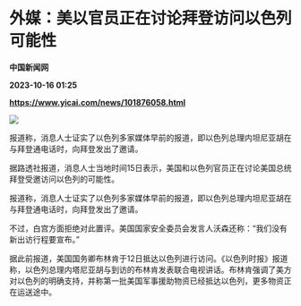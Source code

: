 # 外媒：美以官员正在讨论拜登访问以色列可能性
**中国新闻网**

**2023-10-16 01:25**

**https://www.yicai.com/news/101876058.html**

![](https://imgcdn.yicai.com/uppics/slides/2023/10/072f353998cde1977728e5684a03fbd7.jpg)

报道称，消息人士证实了以色列多家媒体早前的报道，即以色列总理内坦尼亚胡在与拜登通电话时，向拜登发出了邀请。

据路透社报道，消息人士当地时间15日表示，美国和以色列官员正在讨论美国总统拜登受邀访问以色列的可能性。

报道称，消息人士证实了以色列多家媒体早前的报道，即以色列总理内坦尼亚胡在与拜登通电话时，向拜登发出了邀请。

不过，白宫方面拒绝对此置评。美国国家安全委员会发言人沃森还称：“我们没有新出访行程要宣布。”

据此前报道，美国国务卿布林肯于12日抵达以色列进行访问。《以色列时报》报道称，以色列总理内塔尼亚胡与到访的布林肯发表联合电视讲话。布林肯强调了美方对以色列的明确支持，并称第一批美国军事援助物资已经抵达以色列，更多物资正在运送途中。
